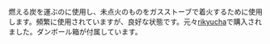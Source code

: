 <p>燃える炭を運ぶのに使用し、未点火のものをガスストーブで着火するために使用します。頻繁に使用されていますが、良好な状態です。元々<a href="https://www.rikyucha.com/item/list2/295301">rikyucha</a>で購入されました。ダンボール箱が付属しています。</p>
